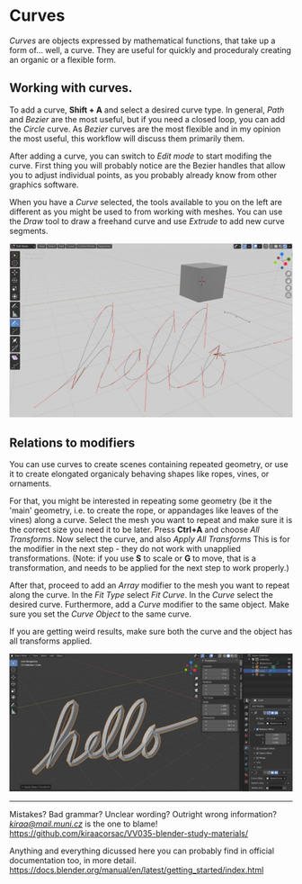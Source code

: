 # Curves
*Curves* are objects expressed by mathematical functions, that take up a form of... well, a curve. They are useful for quickly and proceduraly creating an organic or a flexible form. 

## Working with curves. 

To add a curve, **Shift + A** and select a desired curve type. In general, *Path* and *Bezier* are the most useful, but if you need a closed loop, you can add the *Circle* curve. As *Bezier* curves are the most flexible and in my opinion the most useful, this workflow will discuss them primarily them.

After adding a curve, you can switch to *Edit mode* to start modifing the curve. First thing you will probably notice are the Bezier handles that allow you to adjust individual points, as you probably already know from other graphics software.

When you have a *Curve* selected, the tools available to you on the left are different as you might be used to from working with meshes. You can use the *Draw* tool to draw a freehand curve and use *Extrude* to add new curve segments. 

![](images/hello.jpg)

## Relations to modifiers

You can use curves to create scenes containing repeated geometry, or use it to create elongated organicaly behaving shapes like ropes, vines, or ornaments.

For that, you might be interested in repeating some geometry (be it the 'main' geometry, i.e. to create the rope, or appandages like leaves of the vines) along a curve. Select the mesh you want to repeat and make sure it is the correct size you need it to be later. Press **Ctrl+A** and choose *All Transforms*. Now select the curve, and also *Apply All Transforms* This is for the modifier in the next step - they do not work with unapplied transformations. (Note: if you use **S** to scale or **G** to move, that is a transformation, and needs to be applied for the next step to work properly.) 

After that, proceed to add an *Array* modifier to the mesh you want to repeat along the curve. In the *Fit Type* select *Fit Curve*. In the *Curve* select the desired curve. Furthermore, add a *Curve* modifier to the same object. Make sure you set the *Curve Object* to the same curve.

If you are getting weird results, make sure both the curve and the object has all transforms applied.

![](images/hello2.jpg)

____
Mistakes? Bad grammar? Unclear wording? Outright wrong information?\
*kiraa@mail.muni.cz* is the one to blame!\
https://github.com/kiraacorsac/VV035-blender-study-materials/


Anything and everything dicussed here you can probably find in official documentation too, in more detail.
https://docs.blender.org/manual/en/latest/getting_started/index.html


